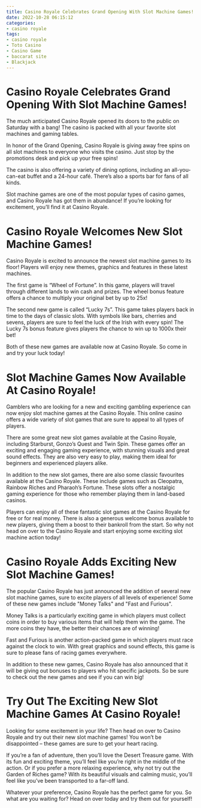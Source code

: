 ```yaml
---
title: Casino Royale Celebrates Grand Opening With Slot Machine Games!
date: 2022-10-28 06:15:12
categories:
- casino royale
tags:
- casino royale
- Toto Casino
- Casino Game
- baccarat site
- Blackjack
---
```



#  Casino Royale Celebrates Grand Opening With Slot Machine Games!

The much anticipated Casino Royale opened its doors to the public on Saturday with a bang! The casino is packed with all your favorite slot machines and gaming tables.

In honor of the Grand Opening, Casino Royale is giving away free spins on all slot machines to everyone who visits the casino. Just stop by the promotions desk and pick up your free spins!

The casino is also offering a variety of dining options, including an all-you-can-eat buffet and a 24-hour café. There’s also a sports bar for fans of all kinds.

Slot machine games are one of the most popular types of casino games, and Casino Royale has got them in abundance! If you’re looking for excitement, you’ll find it at Casino Royale.

#  Casino Royale Welcomes New Slot Machine Games!

Casino Royale is excited to announce the newest slot machine games to its floor! Players will enjoy new themes, graphics and features in these latest machines.

The first game is “Wheel of Fortune”. In this game, players will travel through different lands to win cash and prizes. The wheel bonus feature offers a chance to multiply your original bet by up to 25x!

The second new game is called “Lucky 7s”. This game takes players back in time to the days of classic slots. With symbols like bars, cherries and sevens, players are sure to feel the luck of the Irish with every spin! The Lucky 7s bonus feature gives players the chance to win up to 1000x their bet!

Both of these new games are available now at Casino Royale. So come in and try your luck today!

#  Slot Machine Games Now Available At Casino Royale!

Gamblers who are looking for a new and exciting gambling experience can now enjoy slot machine games at the Casino Royale. This online casino offers a wide variety of slot games that are sure to appeal to all types of players.

There are some great new slot games available at the Casino Royale, including Starburst, Gonzo’s Quest and Twin Spin. These games offer an exciting and engaging gaming experience, with stunning visuals and great sound effects. They are also very easy to play, making them ideal for beginners and experienced players alike.

In addition to the new slot games, there are also some classic favourites available at the Casino Royale. These include games such as Cleopatra, Rainbow Riches and Pharaoh’s Fortune. These slots offer a nostalgic gaming experience for those who remember playing them in land-based casinos.

Players can enjoy all of these fantastic slot games at the Casino Royale for free or for real money. There is also a generous welcome bonus available to new players, giving them a boost to their bankroll from the start. So why not head on over to the Casino Royale and start enjoying some exciting slot machine action today!

#  Casino Royale Adds Exciting New Slot Machine Games!

The popular Casino Royale has just announced the addition of several new slot machine games, sure to excite players of all levels of experience! Some of these new games include "Money Talks" and "Fast and Furious".

Money Talks is a particularly exciting game in which players must collect coins in order to buy various items that will help them win the game. The more coins they have, the better their chances are of winning!

Fast and Furious is another action-packed game in which players must race against the clock to win. With great graphics and sound effects, this game is sure to please fans of racing games everywhere.

In addition to these new games, Casino Royale has also announced that it will be giving out bonuses to players who hit specific jackpots. So be sure to check out the new games and see if you can win big!

#  Try Out The Exciting New Slot Machine Games At Casino Royale!

Looking for some excitement in your life? Then head on over to Casino Royale and try out their new slot machine games! You won’t be disappointed – these games are sure to get your heart racing.

If you’re a fan of adventure, then you’ll love the Desert Treasure game. With its fun and exciting theme, you’ll feel like you’re right in the middle of the action. Or if you prefer a more relaxing experience, why not try out the Garden of Riches game? With its beautiful visuals and calming music, you’ll feel like you’ve been transported to a far-off land.

Whatever your preference, Casino Royale has the perfect game for you. So what are you waiting for? Head on over today and try them out for yourself!